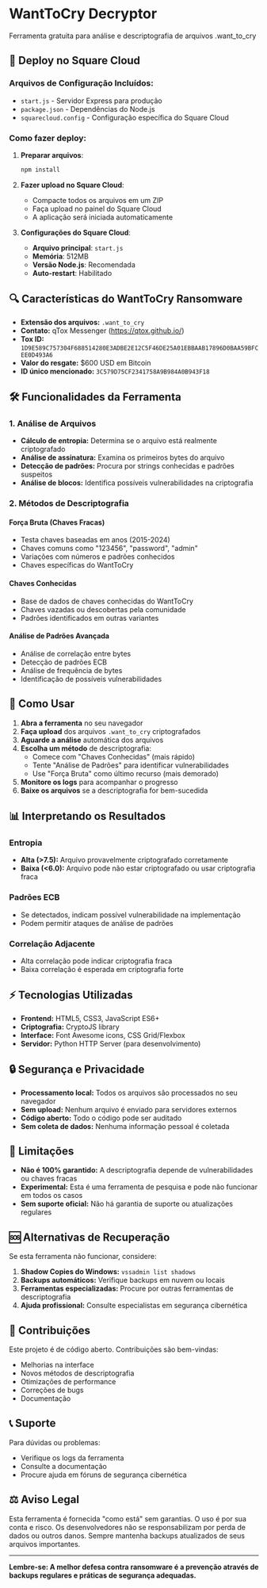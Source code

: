 # WantToCry Decryptor

Ferramenta gratuita para análise e descriptografia de arquivos .want_to_cry

## 🚀 Deploy no Square Cloud

### Arquivos de Configuração Incluídos:
- `start.js` - Servidor Express para produção
- `package.json` - Dependências do Node.js
- `squarecloud.config` - Configuração específica do Square Cloud

### Como fazer deploy:

1. **Preparar arquivos**:
   ```bash
   npm install
   ```

2. **Fazer upload no Square Cloud**:
   - Compacte todos os arquivos em um ZIP
   - Faça upload no painel do Square Cloud
   - A aplicação será iniciada automaticamente

3. **Configurações do Square Cloud**:
   - **Arquivo principal**: `start.js`
   - **Memória**: 512MB
   - **Versão Node.js**: Recomendada
   - **Auto-restart**: Habilitado

## 🔍 Características do WantToCry Ransomware

- **Extensão dos arquivos:** `.want_to_cry`
- **Contato:** qTox Messenger (https://qtox.github.io/)
- **Tox ID:** `1D9E589C757304F688514280E3ADBE2E12C5F46DE25A01EBBAAB17896D0BAA59BFCEE0D493A6`
- **Valor do resgate:** $600 USD em Bitcoin
- **ID único mencionado:** `3C579D75CF2341758A9B984A0B943F18`

## 🛠️ Funcionalidades da Ferramenta

### 1. Análise de Arquivos
- **Cálculo de entropia:** Determina se o arquivo está realmente criptografado
- **Análise de assinatura:** Examina os primeiros bytes do arquivo
- **Detecção de padrões:** Procura por strings conhecidas e padrões suspeitos
- **Análise de blocos:** Identifica possíveis vulnerabilidades na criptografia

### 2. Métodos de Descriptografia

#### Força Bruta (Chaves Fracas)
- Testa chaves baseadas em anos (2015-2024)
- Chaves comuns como "123456", "password", "admin"
- Variações com números e padrões conhecidos
- Chaves específicas do WantToCry

#### Chaves Conhecidas
- Base de dados de chaves conhecidas do WantToCry
- Chaves vazadas ou descobertas pela comunidade
- Padrões identificados em outras variantes

#### Análise de Padrões Avançada
- Análise de correlação entre bytes
- Detecção de padrões ECB
- Análise de frequência de bytes
- Identificação de possíveis vulnerabilidades

## 🚀 Como Usar

1. **Abra a ferramenta** no seu navegador
2. **Faça upload** dos arquivos `.want_to_cry` criptografados
3. **Aguarde a análise** automática dos arquivos
4. **Escolha um método** de descriptografia:
   - Comece com "Chaves Conhecidas" (mais rápido)
   - Tente "Análise de Padrões" para identificar vulnerabilidades
   - Use "Força Bruta" como último recurso (mais demorado)
5. **Monitore os logs** para acompanhar o progresso
6. **Baixe os arquivos** se a descriptografia for bem-sucedida

## 📊 Interpretando os Resultados

### Entropia
- **Alta (>7.5):** Arquivo provavelmente criptografado corretamente
- **Baixa (<6.0):** Arquivo pode não estar criptografado ou usar criptografia fraca

### Padrões ECB
- Se detectados, indicam possível vulnerabilidade na implementação
- Podem permitir ataques de análise de padrões

### Correlação Adjacente
- Alta correlação pode indicar criptografia fraca
- Baixa correlação é esperada em criptografia forte

## ⚡ Tecnologias Utilizadas

- **Frontend:** HTML5, CSS3, JavaScript ES6+
- **Criptografia:** CryptoJS library
- **Interface:** Font Awesome icons, CSS Grid/Flexbox
- **Servidor:** Python HTTP Server (para desenvolvimento)

## 🔒 Segurança e Privacidade

- **Processamento local:** Todos os arquivos são processados no seu navegador
- **Sem upload:** Nenhum arquivo é enviado para servidores externos
- **Código aberto:** Todo o código pode ser auditado
- **Sem coleta de dados:** Nenhuma informação pessoal é coletada

## 📝 Limitações

- **Não é 100% garantido:** A descriptografia depende de vulnerabilidades ou chaves fracas
- **Experimental:** Esta é uma ferramenta de pesquisa e pode não funcionar em todos os casos
- **Sem suporte oficial:** Não há garantia de suporte ou atualizações regulares

## 🆘 Alternativas de Recuperação

Se esta ferramenta não funcionar, considere:

1. **Shadow Copies do Windows:** `vssadmin list shadows`
2. **Backups automáticos:** Verifique backups em nuvem ou locais
3. **Ferramentas especializadas:** Procure por outras ferramentas de descriptografia
4. **Ajuda profissional:** Consulte especialistas em segurança cibernética

## 🤝 Contribuições

Este projeto é de código aberto. Contribuições são bem-vindas:

- Melhorias na interface
- Novos métodos de descriptografia
- Otimizações de performance
- Correções de bugs
- Documentação

## 📞 Suporte

Para dúvidas ou problemas:
- Verifique os logs da ferramenta
- Consulte a documentação
- Procure ajuda em fóruns de segurança cibernética

## ⚖️ Aviso Legal

Esta ferramenta é fornecida "como está" sem garantias. O uso é por sua conta e risco. Os desenvolvedores não se responsabilizam por perda de dados ou outros danos. Sempre mantenha backups atualizados de seus arquivos importantes.

---

**Lembre-se: A melhor defesa contra ransomware é a prevenção através de backups regulares e práticas de segurança adequadas.**
